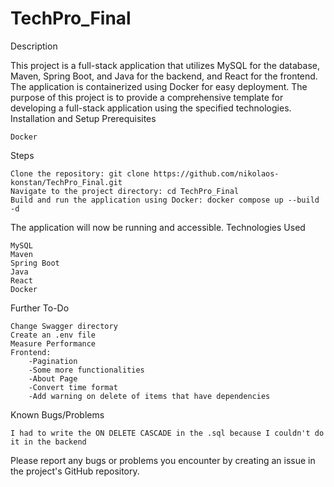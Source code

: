 # TechPro_Final

Description

This project is a full-stack application that utilizes MySQL for the database, Maven, Spring Boot, and Java for the backend, and React for the frontend. The application is containerized using Docker for easy deployment. The purpose of this project is to provide a comprehensive template for developing a full-stack application using the specified technologies.
Installation and Setup
Prerequisites

    Docker

Steps

    Clone the repository: git clone https://github.com/nikolaos-konstan/TechPro_Final.git
    Navigate to the project directory: cd TechPro_Final
    Build and run the application using Docker: docker compose up --build -d

The application will now be running and accessible.
Technologies Used

    MySQL
    Maven
    Spring Boot
    Java
    React
    Docker

Further To-Do

    Change Swagger directory
    Create an .env file
    Measure Performance
    Frontend:
        -Pagination
        -Some more functionalities
        -About Page
        -Convert time format
        -Add warning on delete of items that have dependencies

Known Bugs/Problems

    I had to write the ON DELETE CASCADE in the .sql because I couldn't do it in the backend

Please report any bugs or problems you encounter by creating an issue in the project's GitHub repository.
